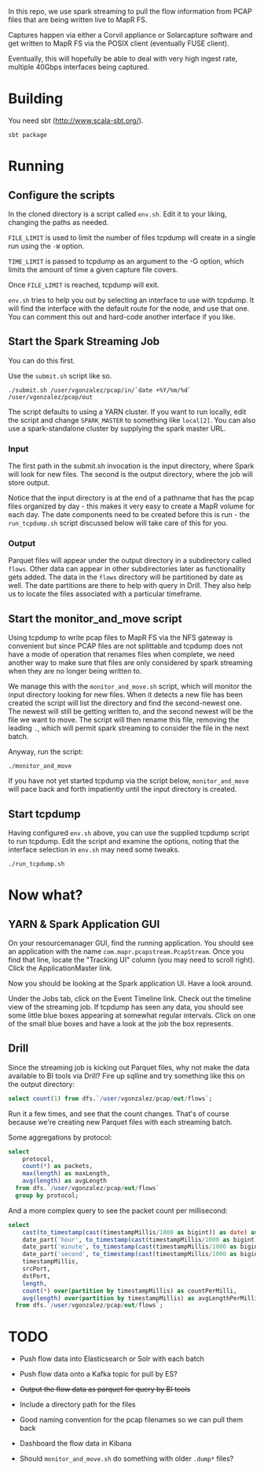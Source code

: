 In this repo, we use spark streaming to pull the flow information from PCAP files that are being written live to MapR FS.

Captures happen via either a Corvil appliance or Solarcapture software and get written to MapR FS via the POSIX client (eventually FUSE client).

Eventually, this will hopefully be able to deal with very high ingest rate, multiple 40Gbps interfaces being captured.

# Building

You need sbt (http://www.scala-sbt.org/).

    sbt package

# Running

## Configure the scripts

In the cloned directory is a script called `env.sh`. Edit it to your liking, changing the paths as needed.

`FILE_LIMIT` is used to limit the number of files tcpdump will create in a single run using the `-W` option.

`TIME_LIMIT` is passed to tcpdump as an argument to the -G option, which limits the amount of time a given capture file covers.

Once `FILE_LIMIT` is reached, tcpdump will exit.

`env.sh` tries to help you out by selecting an interface to use with tcpdump. It will find the interface with the default route for the node, and use that one. You can comment this out and hard-code another interface if you like.

## Start the Spark Streaming Job

You can do this first.

Use the `submit.sh` script like so.

    ./submit.sh /user/vgonzalez/pcap/in/`date +%Y/%m/%d` /user/vgonzalez/pcap/out

The script defaults to using a YARN cluster. If you want to run locally, edit the script and change `SPARK_MASTER` to something like `local[2]`. You can also use a spark-standalone cluster by supplying the spark master URL.

### Input

The first path in the submit.sh invocation is the input directory, where Spark will look for new files. The second is the output directory, where the job will store output.

Notice that the input directory is at the end of a pathname that has the pcap files organized by day - this makes it very easy to create a MapR volume for each day. The date components need to be created before this is run - the `run_tcpdump.sh` script discussed below will take care of this for you.

### Output

Parquet files will appear under the output directory in a subdirectory called `flows`. Other data can appear in other subdirectories later as functionality gets added. The data in the `flows` directory will be partitioned by date as well. The date partitions are there to help with query in Drill. They also help us to locate the files associated with a particular timeframe.

## Start the monitor_and_move script

Using tcpdump to write pcap files to MapR FS via the NFS gateway is convenient but since PCAP files are not splittable and tcpdump does not have a mode of operation that renames files when complete, we need another way to make sure that files are only considered by spark streaming when they are no longer being written to.  

We manage this with the `monitor_and_move.sh` script, which will monitor the input directory looking for new files. When it detects a new file has been created the script will list the directory and find the second-newest one. The newest will still be getting written to, and the second newest will be the file we want to move. The script will then rename this file, removing the leading `.`, which will permit spark streaming to consider the file in the next batch.

Anyway, run the script:

    ./monitor_and_move

If you have not yet started tcpdump via the script below, `monitor_and_move` will pace back and forth impatiently until the input directory is created.

## Start tcpdump

Having configured `env.sh` above, you can use the supplied tcpdump script to run tcpdump. Edit the script and examine the options, noting that the interface selection in `env.sh` may need some tweaks.

    ./run_tcpdump.sh


# Now what?

## YARN & Spark Application GUI

On your resourcemanager GUI, find the running application. You should see an application with the name `com.mapr.pcapstream.PcapStream`. Once you find that line, locate the "Tracking UI" column (you may need to scroll right). Click the ApplicationMaster link.

Now you should be looking at the Spark application UI. Have a look around.

Under the Jobs tab, click on the Event Timeline link. Check out the timeline view of the streaming job. If tcpdump has seen any data, you should see some little blue boxes appearing at somewhat regular intervals. Click on one of the small blue boxes and have a look at the job the box represents. 

## Drill

Since the streaming job is kicking out Parquet files, why not make the data available to BI tools via Drill? Fire up sqlline and try something like this on the output directory:

```sql
select count(1) from dfs.`/user/vgonzalez/pcap/out/flows`;
```

Run it a few times, and see that the count changes. That's of course because we're creating new Parquet files with each streaming batch.

Some aggregations by protocol:

```sql
select 
    protocol,
    count(*) as packets,
    max(length) as maxLength,
    avg(length) as avgLength 
  from dfs.`/user/vgonzalez/pcap/out/flows`
  group by protocol;
```

And a more complex query to see the packet count per millisecond:

```sql
select 
    cast(to_timestamp(cast(timestampMillis/1000 as bigint)) as date) as tsDate,
    date_part('hour', to_timestamp(cast(timestampMillis/1000 as bigint))) as tsHour,
    date_part('minute', to_timestamp(cast(timestampMillis/1000 as bigint))) as tsMinute,
    date_part('second', to_timestamp(cast(timestampMillis/1000 as bigint))) as tsSecond,
    timestampMillis,
    srcPort,
    dstPort,
    length,
    count(*) over(partition by timestampMillis) as countPerMilli,
    avg(length) over(partition by timestampMillis) as avgLengthPerMilli 
  from dfs.`/user/vgonzalez/pcap/out/flows`;
```

# TODO

* Push flow data into Elasticsearch or Solr with each batch

* Push flow data onto a Kafka topic for pull by ES?

* ~~Output the flow data as parquet for query by BI tools~~

* Include a directory path for the files

* Good naming convention for the pcap filenames so we can pull them back

* Dashboard the flow data in Kibana

* Should `monitor_and_move.sh` do something with older `.dump*` files?

